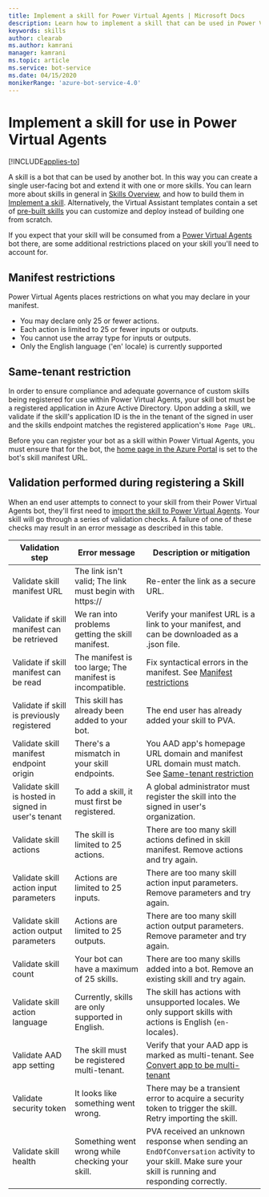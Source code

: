 ```yaml
---
title: Implement a skill for Power Virtual Agents | Microsoft Docs
description: Learn how to implement a skill that can be used in Power Virtual Agents, using the Bot Framework SDK.
keywords: skills
author: clearab
ms.author: kamrani
manager: kamrani
ms.topic: article
ms.service: bot-service
ms.date: 04/15/2020
monikerRange: 'azure-bot-service-4.0'
---
```


# Implement a skill for use in Power Virtual Agents

[!INCLUDE[applies-to](../includes/applies-to.md)]

A skill is a bot that can be used by another bot. In this way you can create a single user-facing bot and extend it with one or more skills. You can learn more about skills in general in [Skills Overview](skills-conceptual.md), and how to build them in [Implement a skill](skill-implement-skill.md). Alternatively, the Virtual Assistant templates contain a set of [pre-built skills](bot-builder-skills-overview.md) you can customize and deploy instead of building one from scratch.

If you expect that your skill will be consumed from a [Power Virtual Agents](https://powerva.microsoft.com/#/) bot there, are some additional restrictions placed on your skill you'll need to account for.

## Manifest restrictions

Power Virtual Agents places restrictions on what you may declare in your manifest.

- You may declare only 25 or fewer actions.
- Each action is limited to 25 or fewer inputs or outputs.
- You cannot use the array type for inputs or outputs.
- Only the English language ('en' locale) is currently supported

## Same-tenant restriction

In order to ensure compliance and adequate governance of custom skills being registered for use within Power Virtual Agents, your skill bot must be a registered application in Azure Active Directory. Upon adding a skill, we validate if the skill's application ID is the in the tenant of the signed in user and the skills endpoint matches the registered application's `Home Page URL`.

Before you can register your bot as a skill within Power Virtual Agents, you must ensure that for the bot, the [home page in the Azure Portal](/azure/active-directory/manage-apps/application-proxy-configure-custom-home-page#change-the-home-page-in-the-azure-portal) is set to the bot's skill manifest URL.

## Validation performed during registering a Skill

When an end user attempts to connect to your skill from their Power Virtual Agents bot, they'll first need to [import the skill to Power Virtual Agents](/power-virtual-agents/advanced-use-skills). Your skill will go through a series of validation checks. A failure of one of these checks may result in an error message as described in this table.

Validation step|Error message|Description or mitigation
|---|---|---
|Validate skill manifest URL|The link isn't valid; The link must begin with https:// | Re-enter the link as a secure URL. |
|Validate if skill manifest can be retrieved|We ran into problems getting the skill manifest.| Verify your manifest URL is a link to your manifest, and can be downloaded as a .json file.|
|Validate if skill manifest can be read|The manifest is too large; The manifest is incompatible.| Fix syntactical errors in the manifest. See [Manifest restrictions](#manifest-restrictions) |
|Validate if skill is previously registered|This skill has already been added to your bot.|The end user has already added your skill to PVA. |
|Validate skill manifest endpoint origin|There's a mismatch in your skill endpoints.|You AAD app's homepage URL domain and manifest URL domain must match. See [Same-tenant restriction](#same-tenant-restriction)|
|Validate skill is hosted in signed in user's tenant|To add a skill, it must first be registered.| A global administrator must register the skill into the signed in user's organization. |
|Validate skill actions|The skill is limited to 25 actions.|There are too many skill actions defined in skill manifest. Remove actions and try again. |
|Validate skill action input parameters|Actions are limited to 25 inputs.|There are too many skill action input parameters. Remove parameters and try again. |
|Validate skill action output parameters|Actions are limited to 25 outputs.|There are too many skill action output parameters. Remove parameter and try again. |
|Validate skill count|Your bot can have a maximum of 25 skills.| There are too many skills added into a bot. Remove an existing skill and try again. |
|Validate skill action language|Currently, skills are only supported in English.| The skill has actions with unsupported locales. We only support skills with actions is English (`en-` locales). |
|Validate AAD app setting |The skill must be registered multi-tenant.| Verify that your AAD app is marked as multi-tenant. See [Convert app to be multi-tenant](/azure/active-directory/develop/howto-convert-app-to-be-multi-tenant#update-registration-to-be-multi-tenant) |
|Validate security token |It looks like something went wrong.|There may be a transient error to acquire a security token to trigger the skill. Retry importing the skill.|
|Validate skill health|Something went wrong while checking your skill.|PVA received an unknown response when sending an `EndOfConversation` activity to your skill. Make sure your skill is running and responding correctly.|
